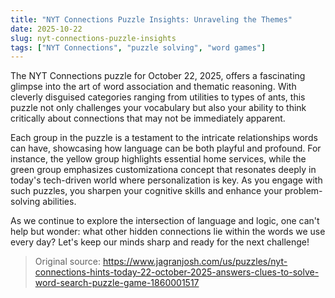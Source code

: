 ```yaml
---
title: "NYT Connections Puzzle Insights: Unraveling the Themes"
date: 2025-10-22
slug: nyt-connections-puzzle-insights
tags: ["NYT Connections", "puzzle solving", "word games"]
---
```


The NYT Connections puzzle for October 22, 2025, offers a fascinating glimpse into the art of word association and thematic reasoning. With cleverly disguised categories ranging from utilities to types of ants, this puzzle not only challenges your vocabulary but also your ability to think critically about connections that may not be immediately apparent.

Each group in the puzzle is a testament to the intricate relationships words can have, showcasing how language can be both playful and profound. For instance, the yellow group highlights essential home services, while the green group emphasizes customizationa concept that resonates deeply in today's tech-driven world where personalization is key. As you engage with such puzzles, you sharpen your cognitive skills and enhance your problem-solving abilities.

As we continue to explore the intersection of language and logic, one can't help but wonder: what other hidden connections lie within the words we use every day? Let's keep our minds sharp and ready for the next challenge!

> Original source: https://www.jagranjosh.com/us/puzzles/nyt-connections-hints-today-22-october-2025-answers-clues-to-solve-word-search-puzzle-game-1860001517
